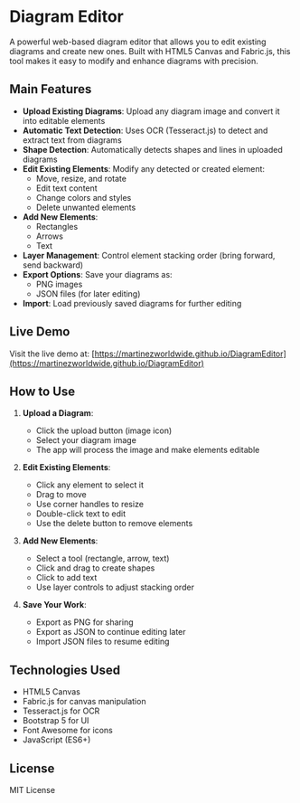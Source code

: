 # Diagram Editor

A powerful web-based diagram editor that allows you to edit existing diagrams and create new ones. Built with HTML5 Canvas and Fabric.js, this tool makes it easy to modify and enhance diagrams with precision.

## Main Features

- **Upload Existing Diagrams**: Upload any diagram image and convert it into editable elements
- **Automatic Text Detection**: Uses OCR (Tesseract.js) to detect and extract text from diagrams
- **Shape Detection**: Automatically detects shapes and lines in uploaded diagrams
- **Edit Existing Elements**: Modify any detected or created element:
  - Move, resize, and rotate
  - Edit text content
  - Change colors and styles
  - Delete unwanted elements
- **Add New Elements**:
  - Rectangles
  - Arrows
  - Text
- **Layer Management**: Control element stacking order (bring forward, send backward)
- **Export Options**: Save your diagrams as:
  - PNG images
  - JSON files (for later editing)
- **Import**: Load previously saved diagrams for further editing

## Live Demo

Visit the live demo at: [https://martinezworldwide.github.io/DiagramEditor](https://martinezworldwide.github.io/DiagramEditor)

## How to Use

1. **Upload a Diagram**:
   - Click the upload button (image icon)
   - Select your diagram image
   - The app will process the image and make elements editable

2. **Edit Existing Elements**:
   - Click any element to select it
   - Drag to move
   - Use corner handles to resize
   - Double-click text to edit
   - Use the delete button to remove elements

3. **Add New Elements**:
   - Select a tool (rectangle, arrow, text)
   - Click and drag to create shapes
   - Click to add text
   - Use layer controls to adjust stacking order

4. **Save Your Work**:
   - Export as PNG for sharing
   - Export as JSON to continue editing later
   - Import JSON files to resume editing

## Technologies Used

- HTML5 Canvas
- Fabric.js for canvas manipulation
- Tesseract.js for OCR
- Bootstrap 5 for UI
- Font Awesome for icons
- JavaScript (ES6+)

## License

MIT License

